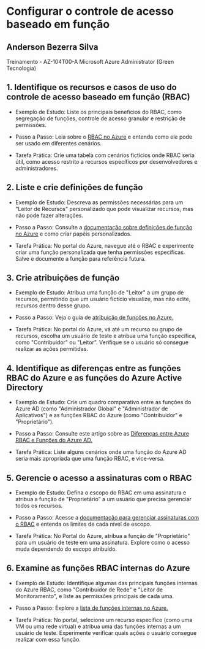 # Configurar o controle de acesso baseado em função

## Anderson Bezerra Silva 
Treinamento - AZ-104T00-A Microsoft Azure Administrator (Green Tecnologia)


## 1. Identifique os recursos e casos de uso do controle de acesso baseado em função (RBAC)

- Exemplo de Estudo: Liste os principais benefícios do RBAC, como segregação de funções, controle de acesso granular e restrição de permissões.

- Passo a Passo: Leia sobre o [RBAC no Azure](https://learn.microsoft.com/pt-br/azure/role-based-access-control/overview) e entenda como ele pode ser usado em diferentes cenários.

- Tarefa Prática: Crie uma tabela com cenários fictícios onde RBAC seria útil, como acesso restrito a recursos específicos por desenvolvedores e administradores.

## 2. Liste e crie definições de função

 - Exemplo de Estudo: Descreva as permissões necessárias para um "Leitor de Recursos" personalizado que pode visualizar recursos, mas não pode fazer alterações.

-  Passo a Passo: Consulte a [documentação sobre definições de função no Azure](https://learn.microsoft.com/pt-br/azure/role-based-access-control/custom-roles) e como criar papéis personalizados.

- Tarefa Prática: No portal do Azure, navegue até o RBAC e experimente criar uma função personalizada que tenha permissões específicas. Salve e documente a função para referência futura.

## 3. Crie atribuições de função

- Exemplo de Estudo: Atribua uma função de "Leitor" a um grupo de recursos, permitindo que um usuário fictício visualize, mas não edite, recursos dentro desse grupo.

- Passo a Passo: Veja o guia de [atribuição de funções no Azure.](https://learn.microsoft.com/pt-br/azure/role-based-access-control/role-assignments-portal)

- Tarefa Prática: No portal do Azure, vá até um recurso ou grupo de recursos, escolha um usuário de teste e atribua uma função específica, como "Contribuidor" ou "Leitor". Verifique se o usuário só consegue realizar as ações permitidas.

## 4. Identifique as diferenças entre as funções RBAC do Azure e as funções do Azure Active Directory

 - Exemplo de Estudo: Crie um quadro comparativo entre as funções do Azure AD (como "Administrador Global" e "Administrador de Aplicativos") e as funções RBAC do Azure (como "Contribuidor" e "Proprietário").

- Passo a Passo: Consulte este artigo sobre as [Diferenças entre Azure RBAC e Funções do Azure AD.](https://learn.microsoft.com/pt-br/azure/role-based-access-control/role-definitions-list)

- Tarefa Prática: Liste alguns cenários onde uma função do Azure AD seria mais apropriada que uma função RBAC, e vice-versa.

## 5. Gerencie o acesso a assinaturas com o RBAC

 - Exemplo de Estudo: Defina o escopo do RBAC em uma assinatura e atribua a função de "Proprietário" a um usuário que precisa gerenciar todos os recursos.

- Passo a Passo: Acesse a [documentação para gerenciar assinaturas com o RBAC](https://learn.microsoft.com/pt-br/azure/role-based-access-control/role-assignments-portal) e entenda os limites de cada nível de escopo.

- Tarefa Prática: No Portal do Azure, atribua a função de "Proprietário" para um usuário de teste em uma assinatura. Explore como o acesso muda dependendo do escopo atribuído.

## 6. Examine as funções RBAC internas do Azure

- Exemplo de Estudo: Identifique algumas das principais funções internas do Azure RBAC, como "Contribuidor de Rede" e "Leitor de Monitoramento", e liste as permissões principais de cada uma.

- Passo a Passo: Explore a [lista de funções internas no Azure.](https://learn.microsoft.com/pt-br/azure/role-based-access-control/built-in-roles)

- Tarefa Prática: No portal, selecione um recurso específico (como uma VM ou uma rede virtual) e atribua uma das funções internas a um usuário de teste. Experimente verificar quais ações o usuário consegue realizar com essa função.



